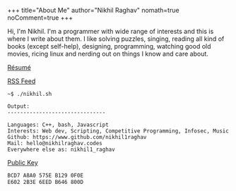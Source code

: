 +++
title="About Me"
author="Nikhil Raghav"
nomath=true
noComment=true
+++

Hi, I'm Nikhil. I'm a programmer with wide range of interests and this is where I write about them. I like solving puzzles, singing, reading all kind of books (except self-help), designing, programming, watching good old movies, ricing linux and nerding out on things I know and care about.





[Résumé](/resume.html)



[RSS Feed](/index.xml)


```text
~$ ./nikhil.sh

Output:
-------------------------------

Languages: C++, bash, Javascript
Interests: Web dev, Scripting, Competitive Programming, Infosec, Music
Github: https://www.github.com/nikhil1raghav
Mail: hello@nikhilraghav.codes
Everywhere else as: nikhil1_raghav

```




[Public Key](/files/nikhil1raghav.key)






```bash
BCD7 A8A0 575E B129 0F0E
E602 2B3E 6EED B646 800D
```
